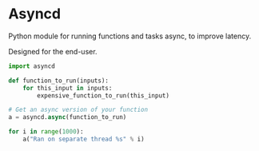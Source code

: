 # Asyncd

Python module for running functions and tasks async, to improve latency.

Designed for the end-user.

``` python
import asyncd

def function_to_run(inputs):
    for this_input in inputs:
        expensive_function_to_run(this_input)

# Get an async version of your function
a = asyncd.async(function_to_run)

for i in range(1000):
    a("Ran on separate thread %s" % i)
```
